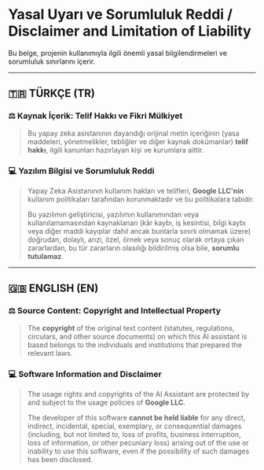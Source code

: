 # Yasal Uyarı ve Sorumluluk Reddi / Disclaimer and Limitation of Liability

Bu belge, projenin kullanımıyla ilgili önemli yasal bilgilendirmeleri ve sorumluluk sınırlarını içerir.

---

## 🇹🇷 TÜRKÇE (TR)

### ⚖️ Kaynak İçerik: Telif Hakkı ve Fikri Mülkiyet

> Bu yapay zeka asistanının dayandığı orijinal metin içeriğinin (yasa maddeleri, yönetmelikler, tebliğler ve diğer kaynak dokümanlar) **telif hakkı**, ilgili kanunları hazırlayan kişi ve kurumlara aittir.

### 💻 Yazılım Bilgisi ve Sorumluluk Reddi

> Yapay Zeka Asistanının kullanım hakları ve telifleri, **Google LLC'nin** kullanım politikaları tarafından korunmaktadır ve bu politikalara tabidir.
>
> Bu yazılımın geliştiricisi, yazılımın kullanımından veya kullanılamamasından kaynaklanan (kâr kaybı, iş kesintisi, bilgi kaybı veya diğer maddi kayıplar dahil ancak bunlarla sınırlı olmamak üzere) doğrudan, dolaylı, arızi, özel, örnek veya sonuç olarak ortaya çıkan zararlardan, bu tür zararların olasılığı bildirilmiş olsa bile, **sorumlu tutulamaz**.

---

## 🇬🇧 ENGLISH (EN)

### ⚖️ Source Content: Copyright and Intellectual Property

> The **copyright** of the original text content (statutes, regulations, circulars, and other source documents) on which this AI assistant is based belongs to the individuals and institutions that prepared the relevant laws.

### 💻 Software Information and Disclaimer

> The usage rights and copyrights of the AI Assistant are protected by and subject to the usage policies of **Google LLC**.
>
> The developer of this software **cannot be held liable** for any direct, indirect, incidental, special, exemplary, or consequential damages (including, but not limited to, loss of profits, business interruption, loss of information, or other pecuniary loss) arising out of the use or inability to use this software, even if the possibility of such damages has been disclosed.
> 
